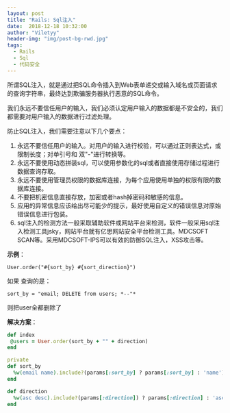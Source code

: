 ```yaml
---
layout: post
title: "Rails: Sql注入"
date:  2018-12-18 10:32:00
author: "Viletyy"
header-img: "img/post-bg-rwd.jpg"
tags:
  - Rails
  - Sql
  - 代码安全
---
```


所谓SQL注入，就是通过把SQL命令插入到Web表单递交或输入域名或页面请求的查询字符串，最终达到欺骗服务器执行恶意的SQL命令。

我们永远不要信任用户的输入，我们必须认定用户输入的数据都是不安全的，我们都需要对用户输入的数据进行过滤处理。

防止SQL注入，我们需要注意以下几个要点：
1. 永远不要信任用户的输入。对用户的输入进行校验，可以通过正则表达式，或限制长度；对单引号和 双"-"进行转换等。
2. 永远不要使用动态拼装sql，可以使用参数化的sql或者直接使用存储过程进行数据查询存取。
3. 永远不要使用管理员权限的数据库连接，为每个应用使用单独的权限有限的数据库连接。
4. 不要把机密信息直接存放，加密或者hash掉密码和敏感的信息。
5. 应用的异常信息应该给出尽可能少的提示，最好使用自定义的错误信息对原始错误信息进行包装。
6. sql注入的检测方法一般采取辅助软件或网站平台来检测，软件一般采用sql注入检测工具jsky，网站平台就有亿思网站安全平台检测工具。MDCSOFT SCAN等。采用MDCSOFT-IPS可以有效的防御SQL注入，XSS攻击等。

**示例**：

`User.order("#{sort_by} #{sort_direction}")`

如果 查询的是：

`sort_by = "email; DELETE from users; *--"*`

则把user全都删除了

**解决方案**：

```ruby
def index
 @users = User.order(sort_by + "" + direction)
end

private
def sort_by
  %w(email name).include?(params[:sort_by] ? params[:sort_by] : 'name')
end

def direction
  %w(asc desc).include?(params[:direction]) ? params[:direction] : 'asc'
end
```
